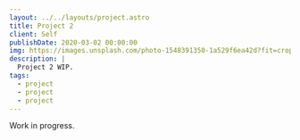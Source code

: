 ```yaml
---
layout: ../../layouts/project.astro
title: Project 2
client: Self
publishDate: 2020-03-02 00:00:00
img: https://images.unsplash.com/photo-1548391350-1a529f6ea42d?fit=crop&w=1400&h=700&q=75
description: |
  Project 2 WIP.
tags:
  - project
  - project
  - project
---
```


Work in progress.
